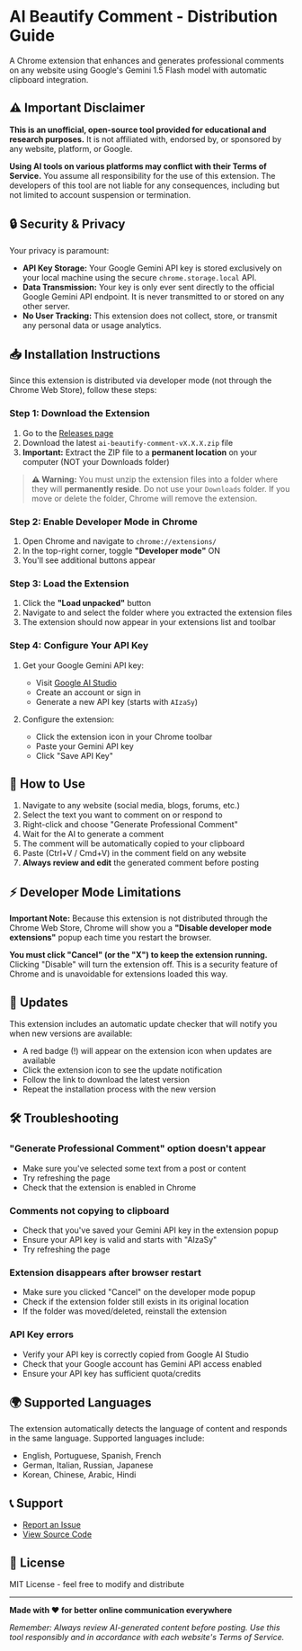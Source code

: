 # AI Beautify Comment - Distribution Guide

A Chrome extension that enhances and generates professional comments on any website using Google's Gemini 1.5 Flash model with automatic clipboard integration.

## ⚠️ Important Disclaimer

**This is an unofficial, open-source tool provided for educational and research purposes.** It is not affiliated with, endorsed by, or sponsored by any website, platform, or Google. 

**Using AI tools on various platforms may conflict with their Terms of Service.** You assume all responsibility for the use of this extension. The developers of this tool are not liable for any consequences, including but not limited to account suspension or termination.

## 🔒 Security & Privacy

Your privacy is paramount:

- **API Key Storage:** Your Google Gemini API key is stored exclusively on your local machine using the secure `chrome.storage.local` API.
- **Data Transmission:** Your key is only ever sent directly to the official Google Gemini API endpoint. It is never transmitted to or stored on any other server.
- **No User Tracking:** This extension does not collect, store, or transmit any personal data or usage analytics.

## 📥 Installation Instructions

Since this extension is distributed via developer mode (not through the Chrome Web Store), follow these steps:

### Step 1: Download the Extension

1. Go to the [Releases page](https://github.com/norato/ai-beautify-comment/releases)
2. Download the latest `ai-beautify-comment-vX.X.X.zip` file
3. **Important:** Extract the ZIP file to a **permanent location** on your computer (NOT your Downloads folder)

> **⚠️ Warning:** You must unzip the extension files into a folder where they will **permanently reside**. Do not use your `Downloads` folder. If you move or delete the folder, Chrome will remove the extension.

### Step 2: Enable Developer Mode in Chrome

1. Open Chrome and navigate to `chrome://extensions/`
2. In the top-right corner, toggle **"Developer mode"** ON
3. You'll see additional buttons appear

### Step 3: Load the Extension

1. Click the **"Load unpacked"** button
2. Navigate to and select the folder where you extracted the extension files
3. The extension should now appear in your extensions list and toolbar

### Step 4: Configure Your API Key

1. Get your Google Gemini API key:
   - Visit [Google AI Studio](https://aistudio.google.com/app/apikey)
   - Create an account or sign in
   - Generate a new API key (starts with `AIzaSy`)

2. Configure the extension:
   - Click the extension icon in your Chrome toolbar
   - Paste your Gemini API key
   - Click "Save API Key"

## 🚀 How to Use

1. Navigate to any website (social media, blogs, forums, etc.)
2. Select the text you want to comment on or respond to
3. Right-click and choose "Generate Professional Comment"
4. Wait for the AI to generate a comment
5. The comment will be automatically copied to your clipboard
6. Paste (Ctrl+V / Cmd+V) in the comment field on any website
7. **Always review and edit** the generated comment before posting

## ⚡ Developer Mode Limitations

**Important Note:** Because this extension is not distributed through the Chrome Web Store, Chrome will show you a **"Disable developer mode extensions"** popup each time you restart the browser.

**You must click "Cancel" (or the "X") to keep the extension running.** Clicking "Disable" will turn the extension off. This is a security feature of Chrome and is unavoidable for extensions loaded this way.

## 🔄 Updates

This extension includes an automatic update checker that will notify you when new versions are available:

- A red badge (!) will appear on the extension icon when updates are available
- Click the extension icon to see the update notification
- Follow the link to download the latest version
- Repeat the installation process with the new version

## 🛠️ Troubleshooting

### "Generate Professional Comment" option doesn't appear
- Make sure you've selected some text from a post or content
- Try refreshing the page
- Check that the extension is enabled in Chrome

### Comments not copying to clipboard
- Check that you've saved your Gemini API key in the extension popup
- Ensure your API key is valid and starts with "AIzaSy"
- Try refreshing the page

### Extension disappears after browser restart
- Make sure you clicked "Cancel" on the developer mode popup
- Check if the extension folder still exists in its original location
- If the folder was moved/deleted, reinstall the extension

### API Key errors
- Verify your API key is correctly copied from Google AI Studio
- Check that your Google account has Gemini API access enabled
- Ensure your API key has sufficient quota/credits

## 🌍 Supported Languages

The extension automatically detects the language of content and responds in the same language. Supported languages include:
- English, Portuguese, Spanish, French
- German, Italian, Russian, Japanese
- Korean, Chinese, Arabic, Hindi

## 📞 Support

- [Report an Issue](https://github.com/norato/ai-beautify-comment/issues)
- [View Source Code](https://github.com/norato/ai-beautify-comment)

## 📄 License

MIT License - feel free to modify and distribute

---

**Made with ❤️ for better online communication everywhere**

*Remember: Always review AI-generated content before posting. Use this tool responsibly and in accordance with each website's Terms of Service.*
